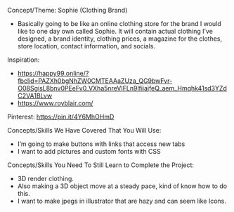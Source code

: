 Concept/Theme: Sophie (Clothing Brand)
- Basically going to be like an online clothing store for the brand I would like to one day own called Sophie. It will contain actual clothing I’ve designed, a brand identity, clothing prices, a magazine for the clothes, store location, contact information, and socials.

Inspiration: 
- https://happy99.online/?fbclid=PAZXh0bgNhZW0CMTEAAaZUza_QG9bwFvr-O08SgisL8bnv0PEeFv0_VXha5nreVIFLn9lfiiajfeQ_aem_Hmqhk41sd3YZdC2VA1BLvw
- https://www.royblair.com/

Pinterest: https://pin.it/4Y6MhOHmD 

Concepts/Skills We Have Covered That You Will Use:
 - I’m going to make buttons with links that access new tabs
 - I want to add pictures and custom fonts with CSS

Concepts/Skills You Need To Still Learn to Complete the Project:
- 3D render clothing. 
- Also making a 3D object move at a steady pace, kind of know how to do this. 
- I want to make jpegs in illustrator that are hazy and can seem like Icons.


